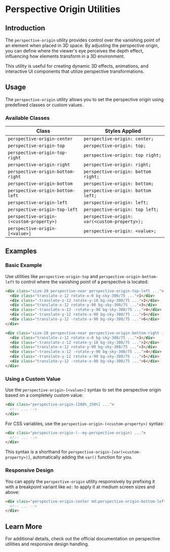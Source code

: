 # Perspective Origin Utilities

## Introduction

The `perspective-origin` utility provides control over the vanishing point of an element when placed in 3D space. By adjusting the perspective origin, you can define where the viewer's eye perceives the depth effect, influencing how elements transform in a 3D environment.

This utility is useful for creating dynamic 3D effects, animations, and interactive UI components that utilize perspective transformations.

## Usage

The `perspective-origin` utility allows you to set the perspective origin using predefined classes or custom values.

### Available Classes

| Class | Styles Applied |
|--------|----------------|
| `perspective-origin-center` | `perspective-origin: center;` |
| `perspective-origin-top` | `perspective-origin: top;` |
| `perspective-origin-top-right` | `perspective-origin: top right;` |
| `perspective-origin-right` | `perspective-origin: right;` |
| `perspective-origin-bottom-right` | `perspective-origin: bottom right;` |
| `perspective-origin-bottom` | `perspective-origin: bottom;` |
| `perspective-origin-bottom-left` | `perspective-origin: bottom left;` |
| `perspective-origin-left` | `perspective-origin: left;` |
| `perspective-origin-top-left` | `perspective-origin: top left;` |
| `perspective-origin-(<custom-property>)` | `perspective-origin: var(<custom-property>);` |
| `perspective-origin-[<value>]` | `perspective-origin: <value>;` |

## Examples

### Basic Example

Use utilities like `perspective-origin-top` and `perspective-origin-bottom-left` to control where the vanishing point of a perspective is located:

```html
<div class="size-20 perspective-near perspective-origin-top-left ...">
  <div class="translate-z-12 rotate-x-0 bg-sky-300/75 ...">1</div>
  <div class="-translate-z-12 rotate-y-18 bg-sky-300/75 ...">2</div>
  <div class="translate-x-12 rotate-y-90 bg-sky-300/75 ...">3</div>
  <div class="-translate-x-12 -rotate-y-90 bg-sky-300/75 ...">4</div>
  <div class="-translate-y-12 rotate-x-90 bg-sky-300/75 ...">5</div>
  <div class="translate-y-12 -rotate-x-90 bg-sky-300/75 ...">6</div>
</div>

<div class="size-20 perspective-near perspective-origin-bottom-right ...">
  <div class="translate-z-12 rotate-x-0 bg-sky-300/75 ...">1</div>
  <div class="-translate-z-12 rotate-y-18 bg-sky-300/75 ...">2</div>
  <div class="translate-x-12 rotate-y-90 bg-sky-300/75 ...">3</div>
  <div class="-translate-x-12 -rotate-y-90 bg-sky-300/75 ...">4</div>
  <div class="-translate-y-12 rotate-x-90 bg-sky-300/75 ...">5</div>
  <div class="translate-y-12 -rotate-x-90 bg-sky-300/75 ...">6</div>
</div>
```

### Using a Custom Value

Use the `perspective-origin-[<value>]` syntax to set the perspective origin based on a completely custom value:

```html
<div class="perspective-origin-[200%_150%] ...">
  <!-- ... -->
</div>
```

For CSS variables, use the `perspective-origin-(<custom-property>)` syntax:

```html
<div class="perspective-origin-(--my-perspective-origin) ...">
  <!-- ... -->
</div>
```

This syntax is a shorthand for `perspective-origin-[var(<custom-property>)]`, automatically adding the `var()` function for you.

### Responsive Design

You can apply the `perspective-origin` utility responsively by prefixing it with a breakpoint variant like `md:` to apply it at medium screen sizes and above:

```html
<div class="perspective-origin-center md:perspective-origin-bottom-left ...">
  <!-- ... -->
</div>
```

## Learn More

For additional details, check out the official documentation on perspective utilities and responsive design handling.

